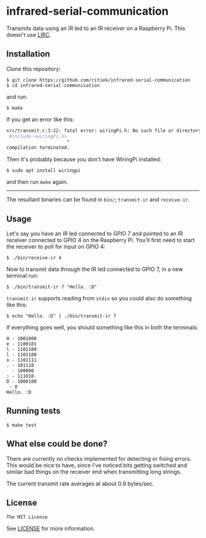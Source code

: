 # infrared-serial-communication

Transmits data using an IR led to an IR receiver on a Raspberry Pi.
This doesn't use [LIRC](http://www.lirc.org/).

## Installation

Clone this repository:
```console
$ git clone https://github.com/ritiek/infrared-serial-communication
$ cd infrared-serial-communication
```
and run:
```console
$ make
```
If you get an error like this:
```bash
src/transmit.c:3:22: fatal error: wiringPi.h: No such file or directory
 #include <wiringPi.h>
                      ^
compilation terminated.
```

Then it's probably because you don't have WiringPi installed:
```console
$ sudo apt install wiringpi
```
and then run `make` again.

----------

The resultant binaries can be found in `bin/`; `transmit-ir` and `receive-ir`.

## Usage

Let's say you have an IR led connected to GPIO 7 and pointed to an IR receiver
connected to GPIO 4 on the Raspberry Pi. You'll first need to start the receiver
to poll for input on GPIO 4:
```console
$ ./bin/receive-ir 4
```

Now to transmit data through the IR led connected to GPIO 7, in a new terminal run:
```
$ ./bin/transmit-ir 7 "Hello. :D"
```
`transmit-ir` supports reading from `stdin` so you could also do something like this:
```console
$ echo "Hello. :D" | ./bin/transmit-ir 7
```

If everything goes well, you should something like this in both the terminals:
```console
H - 1001000
e - 1100101
l - 1101100
l - 1101100
o - 1101111
. - 101110
  - 100000
: - 111010
D - 1000100
 - 0
Hello. :D
```

## Running tests

```
$ make test
```

## What else could be done?

There are currently no checks implemented for detecting or fixing errors. This would be
nice to have, since I've noticed bits getting switched and similar bad things on the
receiver end when transmitting long strings.

The current transmit rate averages at about 0.9 bytes/sec.

## License

`The MIT License`

See [LICENSE](LICENSE) for more information.
